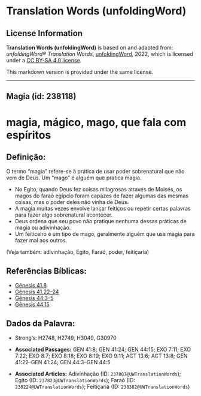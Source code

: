 # Translation Words (unfoldingWord)

## License Information

**Translation Words (unfoldingWord)** is based on and adapted from: _unfoldingWord® Translation Words_, [unfoldingWord](https://unfoldingword.org/utw), 2022, which is licensed under a [CC BY-SA 4.0 license](https://creativecommons.org/licenses/by-sa/4.0/legalcode.en).

This markdown version is provided under the same license.



--------------------------------

## Magia (id: 238118)

magia, mágico, mago, que fala com espíritos
===========================================

Definição:
----------

O termo “magia” refere\-se à prática de usar poder sobrenatural que não vem de Deus. Um “mago” é alguém que pratica magia.

* No Egito, quando Deus fez coisas milagrosas através de Moisés, os magos do faraó egípcio foram capazes de fazer algumas das mesmas coisas, mas o poder deles não vinha de Deus.
* A magia muitas vezes envolve lançar feitiços ou repetir certas palavras para fazer algo sobrenatural acontecer.
* Deus ordena que seu povo não pratique nenhuma dessas práticas de magia ou adivinhação.
* Um feiticeiro é um tipo de mago, geralmente alguém que usa magia para fazer mal aos outros.

(Veja também: adivinhação, Egito, Faraó, poder, feitiçaria)

Referências Bíblicas:
---------------------

* [Gênesis 41\.8](https://ref.ly/Gen41:8)
* [Gênesis 41\.22–24](https://ref.ly/Gen41:22-Gen41:24)
* [Gênesis 44\.3–5](https://ref.ly/Gen44:3-Gen44:5)
* [Gênesis 44\.15](https://ref.ly/Gen44:15)

Dados da Palavra:
-----------------

* Strong’s: H2748, H2749, H3049, G30970

* **Associated Passages:** GEN 41:8; GEN 41:24; GEN 44:15; EXO 7:11; EXO 7:22; EXO 8:7; EXO 8:18; EXO 8:19; EXO 9:11; ACT 13:6; ACT 13:8; GEN 41:22–GEN 41:24; GEN 44:3–GEN 44:5
* **Associated Articles:** Adivinhação (ID: `237807@UWTranslationWords`); Egito (ID: `237823@UWTranslationWords`); Faraó (ID: `238224@UWTranslationWords`); Feitiçaria (ID: `238382@UWTranslationWords`)


